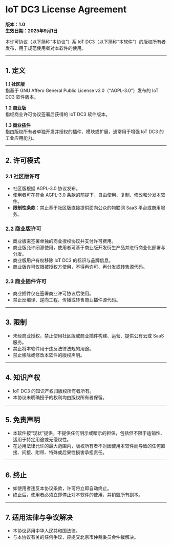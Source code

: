 # IoT DC3 License Agreement

**版本：1.0**  
**生效日期：2025年9月1日**

本许可协议（以下简称“本协议”）系 IoT DC3（以下简称“本软件”）的版权所有者发布，用于规范使用者对本软件的使用。

---

## 1. 定义

**1.1 社区版**  
指基于 GNU Affero General Public License v3.0（“AGPL-3.0”）发布的 IoT DC3 软件版本。  

**1.2 商业版**  
指经商业许可协议签署后获得的 IoT DC3 软件版本。  

**1.3 商业插件**  
指由版权所有者单独开发并授权的插件、模块或扩展，通常用于增强 IoT DC3 的工业应用能力。  

---

## 2. 许可模式

### 2.1 社区版许可
- 社区版根据 AGPL-3.0 协议发布。  
- 使用者可在符合 AGPL-3.0 条款的前提下，自由使用、复制、修改和分发本软件。  
- **限制性条款**：禁止基于社区版直接提供面向公众的物联网 SaaS 平台或商用服务。  

### 2.2 商业版许可
- 商业版需签署单独的商业授权协议并支付许可费用。  
- 商业版允许闭源使用，使用者可基于商业版开发衍生产品并进行商业化部署与分发。  
- 商业版用户有权移除 IoT DC3 的标识与品牌信息。  
- 商业版许可仅限被授权方使用，不得再许可、再分发或转售源代码。  

### 2.3 商业插件许可
- 商业插件仅在签署商业许可协议后使用。  
- 禁止反编译、逆向工程、传播或转售商业插件源代码。  

---

## 3. 限制
- 未经商业授权，禁止使用社区版或商业插件构建、运营、提供公有云或 SaaS 服务。  
- 禁止将本软件用于违反法律法规的用途。  
- 禁止移除或修改本软件的版权声明。  

---

## 4. 知识产权
- IoT DC3 的知识产权归版权所有者所有。  
- 本协议未明确授予的权利均由版权所有者保留。  

---

## 5. 免责声明
- 本软件按“现状”提供，不提供任何明示或暗示的担保，包括但不限于适销性、适用于特定用途或无侵权性。  
- 在适用法律允许的最大范围内，版权所有者不对因使用本软件而导致的任何直接、间接、附带、特殊或后果性损害承担责任。  

---

## 6. 终止
- 如使用者违反本协议条款，许可将立即自动终止。  
- 终止后，使用者必须立即停止对本软件的使用，并销毁所有副本。  

---

## 7. 适用法律与争议解决
- 本协议适用中华人民共和国法律。  
- 与本协议有关的任何争议，应提交北京市仲裁委员会仲裁解决。  
